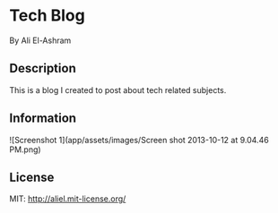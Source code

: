 # Tech Blog

By Ali El-Ashram

## Description

This is a blog I created to post about tech related subjects.

## Information

![Screenshot 1](app/assets/images/Screen shot 2013-10-12 at 9.04.46 PM.png)

## License

MIT: http://aliel.mit-license.org/
